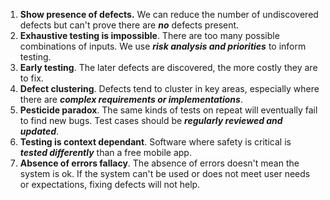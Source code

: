 1. **Show presence of defects.** We can reduce the number of undiscovered defects but can't prove there are ***no*** defects present.
2. **Exhaustive testing is impossible**. There are too many possible combinations of inputs. We use ***risk analysis and priorities*** to inform testing.
3. **Early testing**. The later defects are discovered, the more costly they are to fix.
4. **Defect clustering**. Defects tend to cluster in key areas, especially where there are ***complex requirements or implementations***.
5. **Pesticide paradox**. The same kinds of tests on repeat will eventually fail to find new bugs. Test cases should be ***regularly reviewed and updated***.
6. **Testing is context dependant**. Software where safety is critical is ***tested differently*** than a free mobile app.
7. **Absence of errors fallacy**. The absence of errors doesn't mean the system is ok. If the system can't be used or does not meet user needs or expectations, fixing defects will not help.
